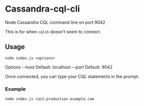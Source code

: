 Cassandra-cql-cli
=================

Node Cassandra CQL command line on port 9042

This is for when `cqlsh` doesn't seem to connect.

Usage
-----

```shell
node index.js <options>
```

Options
--host <host> Default: localhost
--port <port> Default: 9042


Once connected, you can type your CQL statements in the prompt.

### Example
```shell
node index.js cas1.production.example.com
```
